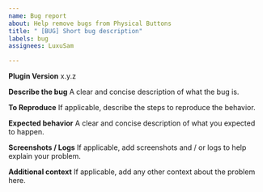 ```yaml
---
name: Bug report
about: Help remove bugs from Physical Buttons
title: " [BUG] Short bug description"
labels: bug
assignees: LuxuSam

---
```


**Plugin Version**
x.y.z

**Describe the bug**
A clear and concise description of what the bug is.

**To Reproduce**
If applicable, describe the steps to reproduce the behavior.

**Expected behavior**
A clear and concise description of what you expected to happen.

**Screenshots / Logs**
If applicable, add screenshots and / or logs to help explain your problem.

**Additional context**
If applicable, add any other context about the problem here.
